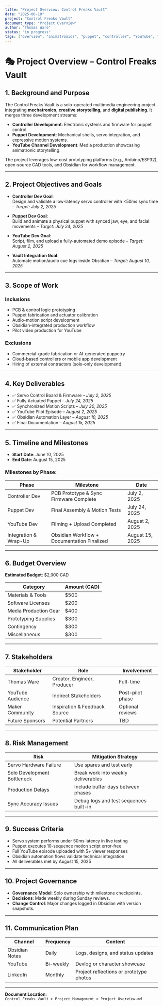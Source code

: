 ```yaml
---
title: "Project Overview: Control Freaks Vault"
date: "2025-06-10"
project: "Control Freaks Vault"
document_type: "Project Overview"
author: "Thomas Ware"
status: "in progress"
tags: ["overview", "animatronics", "puppet", "controller", "YouTube", "solo-project"]
---
```


# 🎭 Project Overview – Control Freaks Vault

## 1. Background and Purpose

The Control Freaks Vault is a solo-operated multimedia engineering project integrating **mechatronics**, **creative storytelling**, and **digital publishing**. It merges three development streams:

- **Controller Development**: Electronic systems and firmware for puppet control.
- **Puppet Development**: Mechanical shells, servo integration, and expressive motion systems.
- **YouTube Channel Development**: Media production showcasing animatronic storytelling.

The project leverages low-cost prototyping platforms (e.g., Arduino/ESP32), open-source CAD tools, and Obsidian for workflow management.

---

## 2. Project Objectives and Goals

- **Controller Dev Goal**:  
  Design and validate a low-latency servo controller with <50ms sync time – *Target: July 2, 2025*

- **Puppet Dev Goal**:  
  Build and animate a physical puppet with synced jaw, eye, and facial movements – *Target: July 24, 2025*

- **YouTube Dev Goal**:  
  Script, film, and upload a fully-automated demo episode – *Target: August 2, 2025*

- **Vault Integration Goal**:  
  Automate motion/audio cue logs inside Obsidian – *Target: August 10, 2025*

---

## 3. Scope of Work

### Inclusions

- PCB & control logic prototyping
- Puppet fabrication and actuator calibration
- Audio-motion script development
- Obsidian-integrated production workflow
- Pilot video production for YouTube

### Exclusions

- Commercial-grade fabrication or AI-generated puppetry
- Cloud-based controllers or mobile app development
- Hiring of external contractors (solo-only development)

---

## 4. Key Deliverables

- ✅ Servo Control Board & Firmware – *July 2, 2025*
- ✅ Fully Actuated Puppet – *July 24, 2025*
- ✅ Synchronized Motion Scripts – *July 30, 2025*
- ✅ YouTube Pilot Episode – *August 2, 2025*
- ✅ Obsidian Automation Layer – *August 10, 2025*
- ✅ Final Documentation – *August 15, 2025*

---

## 5. Timeline and Milestones

- **Start Date**: June 10, 2025
- **End Date**: August 15, 2025

### Milestones by Phase:

| Phase                | Milestone                                  | Date          |
|----------------------|---------------------------------------------|---------------|
| Controller Dev       | PCB Prototype & Sync Firmware Complete      | July 2, 2025  |
| Puppet Dev           | Final Assembly & Motion Tests               | July 24, 2025 |
| YouTube Dev          | Filming + Upload Completed                  | August 2, 2025|
| Integration & Wrap-Up| Obsidian Workflow + Documentation Finalized| August 15, 2025|

---

## 6. Budget Overview

**Estimated Budget**: $2,000 CAD

| Category              | Amount (CAD) |
|-----------------------|--------------|
| Materials & Tools     | $500         |
| Software Licenses     | $200         |
| Media Production Gear | $400         |
| Prototyping Supplies  | $300         |
| Contingency           | $300         |
| Miscellaneous         | $300         |

---

## 7. Stakeholders

| Stakeholder       | Role                            | Involvement       |
|-------------------|----------------------------------|-------------------|
| Thomas Ware       | Creator, Engineer, Producer      | Full-time         |
| YouTube Audience  | Indirect Stakeholders            | Post-pilot phase  |
| Maker Community   | Inspiration & Feedback Source    | Optional reviews  |
| Future Sponsors   | Potential Partners               | TBD               |

---

## 8. Risk Management

| Risk                         | Mitigation Strategy                         |
|------------------------------|----------------------------------------------|
| Servo Hardware Failure       | Use spares and test early                   |
| Solo Development Bottleneck | Break work into weekly deliverables         |
| Production Delays            | Include buffer days between phases          |
| Sync Accuracy Issues         | Debug logs and test sequences built-in      |

---

## 9. Success Criteria

- Servo system performs under 50ms latency in live testing
- Puppet executes 10-sequence motion script error-free
- Full YouTube episode uploaded with 5+ viewer responses
- Obsidian automation flows validate technical integration
- All deliverables met by August 15, 2025

---

## 10. Project Governance

- **Governance Model**: Solo ownership with milestone checkpoints.
- **Decisions**: Made weekly during Sunday reviews.
- **Change Control**: Major changes logged in Obsidian with version snapshots.

---

## 11. Communication Plan

| Channel        | Frequency     | Content                                 |
|----------------|---------------|------------------------------------------|
| Obsidian Notes | Daily         | Logs, designs, and status updates        |
| YouTube        | Bi-weekly     | Devlog or character showcase             |
| LinkedIn       | Monthly       | Project reflections or prototype photos  |

---

**Document Location**:  
`Control Freaks Vault > Project_Management > Project Overview.md`
